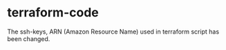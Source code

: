 # terraform-code

The ssh-keys, ARN (Amazon Resource Name) used in terraform script has been changed.
